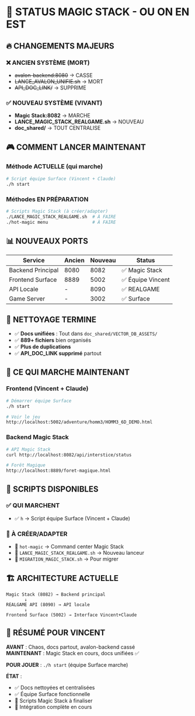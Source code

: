 # 🎯 STATUS MAGIC STACK - OU ON EN EST

## 🔥 CHANGEMENTS MAJEURS

### ❌ ANCIEN SYSTÈME (MORT)
- ~~avalon-backend:8080~~ → CASSE
- ~~LANCE_AVALON_UNIFIE.sh~~ → MORT
- ~~API_DOC_LINK/~~ → SUPPRIME

### ✅ NOUVEAU SYSTÈME (VIVANT)
- **Magic Stack:8082** → MARCHE
- **LANCE_MAGIC_STACK_REALGAME.sh** → NOUVEAU
- **doc_shared/** → TOUT CENTRALISE

## 🎮 COMMENT LANCER MAINTENANT

### Méthode ACTUELLE (qui marche)
```bash
# Script équipe Surface (Vincent + Claude)
./h start
```

### Méthodes EN PRÉPARATION
```bash
# Scripts Magic Stack (à créer/adapter)
./LANCE_MAGIC_STACK_REALGAME.sh  # À FAIRE
./hot-magic menu                 # À FAIRE
```

## 📊 NOUVEAUX PORTS

| Service | Ancien | Nouveau | Status |
|---------|---------|---------|---------|
| Backend Principal | 8080 | 8082 | ✅ Magic Stack |
| Frontend Surface | 8889 | 5002 | ✅ Équipe Vincent |
| API Locale | - | 8090 | ✅ REALGAME |
| Game Server | - | 3002 | ✅ Surface |

## 🧹 NETTOYAGE TERMINE

- ✅ **Docs unifiées** : Tout dans `doc_shared/VECTOR_DB_ASSETS/`
- ✅ **889+ fichiers** bien organisés
- ✅ **Plus de duplications** 
- ✅ **API_DOC_LINK supprimé** partout

## 🚀 CE QUI MARCHE MAINTENANT

### Frontend (Vincent + Claude)
```bash
# Démarrer équipe Surface
./h start

# Voir le jeu
http://localhost:5002/adventure/homm3/HOMM3_6D_DEMO.html
```

### Backend Magic Stack
```bash
# API Magic Stack
curl http://localhost:8082/api/interstice/status

# Forêt Magique
http://localhost:8889/foret-magique.html
```

## 🔧 SCRIPTS DISPONIBLES

### ✅ QUI MARCHENT
- ✅ `h` → Script équipe Surface (Vincent + Claude)

### 🚧 À CRÉER/ADAPTER
- 🚧 `hot-magic` → Command center Magic Stack
- 🚧 `LANCE_MAGIC_STACK_REALGAME.sh` → Nouveau lanceur
- 🚧 `MIGRATION_MAGIC_STACK.sh` → Pour migrer

## 🏗️ ARCHITECTURE ACTUELLE

```
Magic Stack (8082) → Backend principal
       ↓
REALGAME API (8090) → API locale
       ↓
Frontend Surface (5002) → Interface Vincent+Claude
```

## 🎯 RÉSUMÉ POUR VINCENT

**AVANT** : Chaos, docs partout, avalon-backend cassé  
**MAINTENANT** : Magic Stack en cours, docs unifiées ✅

**POUR JOUER** : `./h start` (équipe Surface marche)

**ÉTAT** : 
- ✅ Docs nettoyées et centralisées  
- ✅ Équipe Surface fonctionnelle
- 🚧 Scripts Magic Stack à finaliser
- 🚧 Intégration complète en cours
